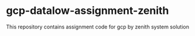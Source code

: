 # gcp-datalow-assignment-zenith
This repository contains assignment code for gcp by zenith system solution
